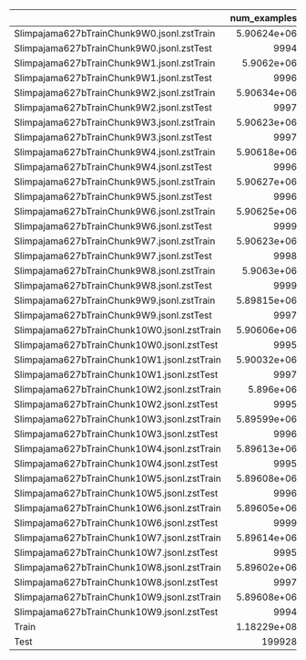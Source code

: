 |                                             |     num_examples |   num_words |   dataset_gb |   num_tokens |   avg_word |   avg_tokens |   ratio |
|:--------------------------------------------|-----------------:|------------:|-------------:|-------------:|-----------:|-------------:|--------:|
| Slimpajama627bTrainChunk9W0.jsonl.zstTrain  |      5.90624e+06 | 3.9298e+09  |       23.363 |  6.54528e+09 |    665.363 |     1108.2   | 0.04988 |
| Slimpajama627bTrainChunk9W0.jsonl.zstTest   |   9994           | 6.22175e+06 |        0.039 |  9.75274e+06 |    622.548 |      975.859 | 8e-05   |
| Slimpajama627bTrainChunk9W1.jsonl.zstTrain  |      5.9062e+06  | 3.6551e+09  |       23.392 |  5.86646e+09 |    618.857 |      993.272 | 0.04994 |
| Slimpajama627bTrainChunk9W1.jsonl.zstTest   |   9996           | 6.31788e+06 |        0.038 |  9.89831e+06 |    632.041 |      990.227 | 8e-05   |
| Slimpajama627bTrainChunk9W2.jsonl.zstTrain  |      5.90634e+06 | 3.95877e+09 |       23.373 |  6.8732e+09  |    670.258 |     1163.7   | 0.0499  |
| Slimpajama627bTrainChunk9W2.jsonl.zstTest   |   9997           | 6.30513e+06 |        0.041 |  9.96285e+06 |    630.702 |      996.584 | 8e-05   |
| Slimpajama627bTrainChunk9W3.jsonl.zstTrain  |      5.90623e+06 | 4.18677e+09 |       23.394 |  6.80298e+09 |    708.874 |     1151.83  | 0.04994 |
| Slimpajama627bTrainChunk9W3.jsonl.zstTest   |   9997           | 6.07937e+06 |        0.041 |  1.00657e+07 |    608.12  |     1006.87  | 8e-05   |
| Slimpajama627bTrainChunk9W4.jsonl.zstTrain  |      5.90618e+06 | 3.62863e+09 |       23.382 |  5.76769e+09 |    614.378 |      976.552 | 0.04992 |
| Slimpajama627bTrainChunk9W4.jsonl.zstTest   |   9996           | 6.77417e+06 |        0.041 |  1.05263e+07 |    677.688 |     1053.05  | 8e-05   |
| Slimpajama627bTrainChunk9W5.jsonl.zstTrain  |      5.90627e+06 | 3.6314e+09  |       23.343 |  5.7796e+09  |    614.839 |      978.554 | 0.04984 |
| Slimpajama627bTrainChunk9W5.jsonl.zstTest   |   9996           | 6.81108e+06 |        0.039 |  1.0772e+07  |    681.38  |     1077.63  | 8e-05   |
| Slimpajama627bTrainChunk9W6.jsonl.zstTrain  |      5.90625e+06 | 4.1542e+09  |       23.351 |  6.54602e+09 |    703.358 |     1108.32  | 0.04984 |
| Slimpajama627bTrainChunk9W6.jsonl.zstTest   |   9999           | 7.12492e+06 |        0.04  |  1.14615e+07 |    712.564 |     1146.27  | 8e-05   |
| Slimpajama627bTrainChunk9W7.jsonl.zstTrain  |      5.90623e+06 | 3.55227e+09 |       23.367 |  5.60764e+09 |    601.444 |      949.445 | 0.04988 |
| Slimpajama627bTrainChunk9W7.jsonl.zstTest   |   9998           | 6.78453e+06 |        0.039 |  1.10161e+07 |    678.588 |     1101.83  | 8e-05   |
| Slimpajama627bTrainChunk9W8.jsonl.zstTrain  |      5.9063e+06  | 3.96492e+09 |       23.339 |  6.36539e+09 |    671.303 |     1077.73  | 0.04982 |
| Slimpajama627bTrainChunk9W8.jsonl.zstTest   |   9999           | 6.32998e+06 |        0.039 |  1.02704e+07 |    633.062 |     1027.14  | 8e-05   |
| Slimpajama627bTrainChunk9W9.jsonl.zstTrain  |      5.89815e+06 | 3.91811e+09 |       23.326 |  6.57225e+09 |    664.296 |     1114.29  | 0.0498  |
| Slimpajama627bTrainChunk9W9.jsonl.zstTest   |   9997           | 6.52153e+06 |        0.039 |  1.07278e+07 |    652.348 |     1073.1   | 8e-05   |
| Slimpajama627bTrainChunk10W0.jsonl.zstTrain |      5.90606e+06 | 4.15828e+09 |       23.371 |  7.4661e+09  |    704.07  |     1264.14  | 0.0499  |
| Slimpajama627bTrainChunk10W0.jsonl.zstTest  |   9995           | 6.07331e+06 |        0.037 |  9.84876e+06 |    607.635 |      985.368 | 8e-05   |
| Slimpajama627bTrainChunk10W1.jsonl.zstTrain |      5.90032e+06 | 3.51689e+09 |       23.433 |  5.64353e+09 |    596.051 |      956.479 | 0.05002 |
| Slimpajama627bTrainChunk10W1.jsonl.zstTest  |   9997           | 6.22795e+06 |        0.04  |  9.97565e+06 |    622.982 |      997.864 | 8e-05   |
| Slimpajama627bTrainChunk10W2.jsonl.zstTrain |      5.896e+06   | 3.75622e+09 |       23.306 |  6.28007e+09 |    637.079 |     1065.14  | 0.04976 |
| Slimpajama627bTrainChunk10W2.jsonl.zstTest  |   9995           | 7.7009e+06  |        0.039 |  1.21808e+07 |    770.475 |     1218.68  | 8e-05   |
| Slimpajama627bTrainChunk10W3.jsonl.zstTrain |      5.89599e+06 | 3.66881e+09 |       23.348 |  5.98665e+09 |    622.255 |     1015.38  | 0.04984 |
| Slimpajama627bTrainChunk10W3.jsonl.zstTest  |   9996           | 6.48639e+06 |        0.039 |  1.01125e+07 |    648.898 |     1011.66  | 8e-05   |
| Slimpajama627bTrainChunk10W4.jsonl.zstTrain |      5.89613e+06 | 3.57559e+09 |       23.388 |  5.95118e+09 |    606.43  |     1009.34  | 0.04992 |
| Slimpajama627bTrainChunk10W4.jsonl.zstTest  |   9995           | 6.10496e+06 |        0.037 |  9.7412e+06  |    610.801 |      974.608 | 8e-05   |
| Slimpajama627bTrainChunk10W5.jsonl.zstTrain |      5.89608e+06 | 4.25428e+09 |       23.363 |  6.87606e+09 |    721.545 |     1166.21  | 0.04988 |
| Slimpajama627bTrainChunk10W5.jsonl.zstTest  |   9996           | 6.84819e+06 |        0.039 |  1.09075e+07 |    685.093 |     1091.19  | 8e-05   |
| Slimpajama627bTrainChunk10W6.jsonl.zstTrain |      5.89605e+06 | 3.81405e+09 |       23.343 |  5.94492e+09 |    646.882 |     1008.29  | 0.04984 |
| Slimpajama627bTrainChunk10W6.jsonl.zstTest  |   9999           | 6.33426e+06 |        0.039 |  1.02374e+07 |    633.489 |     1023.85  | 8e-05   |
| Slimpajama627bTrainChunk10W7.jsonl.zstTrain |      5.89614e+06 | 3.655e+09   |       23.385 |  5.87875e+09 |    619.897 |      997.05  | 0.04992 |
| Slimpajama627bTrainChunk10W7.jsonl.zstTest  |   9995           | 7.04087e+06 |        0.043 |  1.12467e+07 |    704.439 |     1125.24  | 0.0001  |
| Slimpajama627bTrainChunk10W8.jsonl.zstTrain |      5.89602e+06 | 3.87071e+09 |       23.37  |  6.25576e+09 |    656.495 |     1061.01  | 0.04988 |
| Slimpajama627bTrainChunk10W8.jsonl.zstTest  |   9997           | 5.9595e+06  |        0.039 |  9.54124e+06 |    596.129 |      954.411 | 8e-05   |
| Slimpajama627bTrainChunk10W9.jsonl.zstTrain |      5.89608e+06 | 3.3986e+09  |       23.334 |  5.4662e+09  |    576.417 |      927.091 | 0.04982 |
| Slimpajama627bTrainChunk10W9.jsonl.zstTest  |   9994           | 7.08035e+06 |        0.038 |  1.17101e+07 |    708.46  |     1171.72  | 8e-05   |
| Train                                       |      1.18229e+08 | 7.63795e+10 |      468.057 |  1.24686e+11 |    646.029 |     1054.61  | 0.99916 |
| Test                                        | 199928           | 1.31127e+08 |        0.786 |  2.09956e+08 |    655.871 |     1050.16  | 0.00168 |